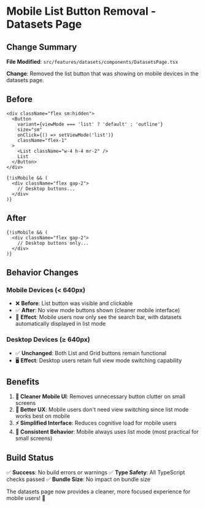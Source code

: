 # Mobile List Button Removal - Datasets Page

## Change Summary

**File Modified**: `src/features/datasets/components/DatasetsPage.tsx`

**Change**: Removed the list button that was showing on mobile devices in the datasets page.

## Before
```tsx
<div className="flex sm:hidden">
  <Button
    variant={viewMode === 'list' ? 'default' : 'outline'}
    size="sm"
    onClick={() => setViewMode('list')}
    className="flex-1"
  >
    <List className="w-4 h-4 mr-2" />
    List
  </Button>
</div>

{!isMobile && (
  <div className="flex gap-2">
    // Desktop buttons...
  </div>
)}
```

## After
```tsx
{!isMobile && (
  <div className="flex gap-2">
    // Desktop buttons only...
  </div>
)}
```

## Behavior Changes

### Mobile Devices (< 640px)
- ❌ **Before**: List button was visible and clickable
- ✅ **After**: No view mode buttons shown (cleaner mobile interface)
- 📱 **Effect**: Mobile users now only see the search bar, with datasets automatically displayed in list mode

### Desktop Devices (≥ 640px)
- ✅ **Unchanged**: Both List and Grid buttons remain functional
- 🖥️ **Effect**: Desktop users retain full view mode switching capability

## Benefits

1. **📱 Cleaner Mobile UI**: Removes unnecessary button clutter on small screens
2. **🎯 Better UX**: Mobile users don't need view switching since list mode works best on mobile
3. **⚡ Simplified Interface**: Reduces cognitive load for mobile users
4. **🔄 Consistent Behavior**: Mobile always uses list mode (most practical for small screens)

## Build Status
✅ **Success**: No build errors or warnings
✅ **Type Safety**: All TypeScript checks passed
✅ **Bundle Size**: No impact on bundle size

The datasets page now provides a cleaner, more focused experience for mobile users! 🎉

